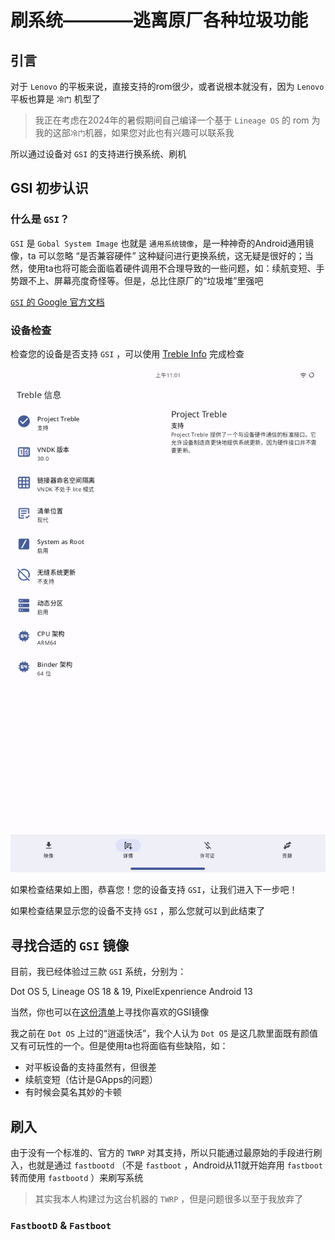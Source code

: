 # 刷系统————逃离原厂各种垃圾功能

## 引言

对于 `Lenovo` 的平板来说，直接支持的rom很少，或者说根本就没有，因为 `Lenovo` 平板也算是 `冷门` 机型了

> 我正在考虑在2024年的暑假期间自己编译一个基于 `Lineage OS` 的 rom 为我的这部`冷门`机器，如果您对此也有兴趣可以联系我

所以通过设备对 `GSI` 的支持进行换系统、刷机

## GSI 初步认识

### 什么是 `GSI`？

`GSI` 是 `Gobal System Image` 也就是 `通用系统镜像`，是一种神奇的Android通用镜像，ta 可以忽略 “是否兼容硬件” 这种疑问进行更换系统，这无疑是很好的；当然，使用ta也将可能会面临着硬件调用不合理导致的一些问题，如：续航变短、手势跟不上、屏幕亮度奇怪等。但是，总比住原厂的“垃圾堆”里强吧

[`GSI` 的 Google 官方文档](https://source.android.google.cn/docs/setup/create/gsi?hl=zh-cn)

### 设备检查

检查您的设备是否支持 `GSI` ，可以使用 [Treble Info](https://gitlab.com/api/v4/projects/30453147/packages/generic/apk/5.2.3/TrebleInfo-free.apk) 完成检查

![gsi-supprot](../../../assets/gsi_support.png)

如果检查结果如上图，恭喜您！您的设备支持 `GSI`，让我们进入下一步吧！

如果检查结果显示您的设备不支持 `GSI` ，那么您就可以到此结束了

## 寻找合适的 `GSI` 镜像

目前，我已经体验过三款 `GSI` 系统，分别为：

Dot OS 5, Lineage OS 18 & 19, PixelExpenrience Android 13

当然，你也可以在[这份清单](https://github.com/phhusson/treble_experimentations/wiki/Generic-System-Image-%28GSI%29-list)上寻找你喜欢的GSI镜像

我之前在 `Dot OS` 上过的“逍遥快活”，我个人认为 `Dot OS` 是这几款里面既有颜值又有可玩性的一个。但是使用ta也将面临有些缺陷，如：

- 对平板设备的支持虽然有，但很差
- 续航变短（估计是GApps的问题）
- 有时候会莫名其妙的卡顿

## 刷入

由于没有一个标准的、官方的 `TWRP` 对其支持，所以只能通过最原始的手段进行刷入，也就是通过 `fastbootd` （不是 `fastboot` ，Android从11就开始弃用 `fastboot` 转而使用 `fastbootd` ）来刷写系统

> 其实我本人构建过为这台机器的 `TWRP` ，但是问题很多以至于我放弃了

### `FastbootD` & `Fastboot`
